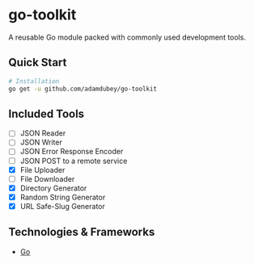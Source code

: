 # go-toolkit

A reusable Go module packed with commonly used development tools.

## Quick Start

```sh
# Installation
go get -u github.com/adamdubey/go-toolkit
```

## Included Tools

- [ ] JSON Reader
- [ ] JSON Writer
- [ ] JSON Error Response Encoder
- [ ] JSON POST to a remote service
- [x]  File Uploader
- [ ] File Downloader
- [x] Directory Generator
- [x]  Random String Generator
- [x] URL Safe-Slug Generator

## Technologies & Frameworks

- [Go](https://go.dev/)